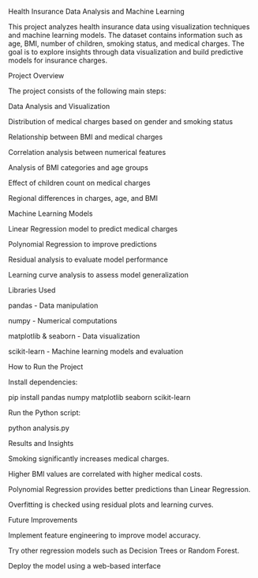 Health Insurance Data Analysis and Machine Learning

This project analyzes health insurance data using visualization techniques and machine learning models. The dataset contains information such as age, BMI, number of children, smoking status, and medical charges. The goal is to explore insights through data visualization and build predictive models for insurance charges.

Project Overview

The project consists of the following main steps:

Data Analysis and Visualization

Distribution of medical charges based on gender and smoking status

Relationship between BMI and medical charges

Correlation analysis between numerical features

Analysis of BMI categories and age groups

Effect of children count on medical charges

Regional differences in charges, age, and BMI

Machine Learning Models

Linear Regression model to predict medical charges

Polynomial Regression to improve predictions

Residual analysis to evaluate model performance

Learning curve analysis to assess model generalization

Libraries Used

pandas - Data manipulation

numpy - Numerical computations

matplotlib & seaborn - Data visualization

scikit-learn - Machine learning models and evaluation

How to Run the Project

Install dependencies:

pip install pandas numpy matplotlib seaborn scikit-learn

Run the Python script:

python analysis.py

Results and Insights

Smoking significantly increases medical charges.

Higher BMI values are correlated with higher medical costs.

Polynomial Regression provides better predictions than Linear Regression.

Overfitting is checked using residual plots and learning curves.

Future Improvements

Implement feature engineering to improve model accuracy.

Try other regression models such as Decision Trees or Random Forest.

Deploy the model using a web-based interface
